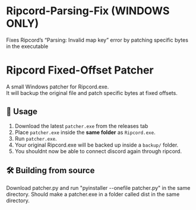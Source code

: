 # Ripcord-Parsing-Fix (WINDOWS ONLY)
Fixes Ripcord’s “Parsing: Invalid map key” error by patching specific bytes in the executable

# Ripcord Fixed-Offset Patcher

A small Windows patcher for Ripcord.exe.  
It will backup the original file and patch specific bytes at fixed offsets.

## 🔧 Usage
1. Download the latest `patcher.exe` from the releases tab 
2. Place `patcher.exe` inside the **same folder** as `Ripcord.exe`.
3. Run `patcher.exe`.
4. Your original Ripcord.exe will be backed up inside a `backup/` folder.
5. You shouldnt now be able to connect discord again through ripcord.

## 🛠 Building from source
Download patcher.py and run "pyinstaller --onefile patcher.py" in the same directory. Should make a patcher.exe in a folder called dist in the same directory.
